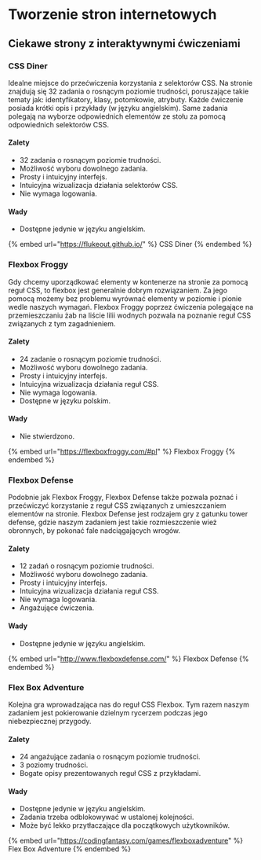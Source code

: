 # Tworzenie stron internetowych

## Ciekawe strony z interaktywnymi ćwiczeniami

### CSS Diner

Idealne miejsce do przećwiczenia korzystania z selektorów CSS. Na stronie znajdują się 32 zadania o rosnącym poziomie trudności, poruszające takie tematy jak: identyfikatory, klasy, potomkowie, atrybuty. Każde ćwiczenie posiada krótki opis i przykłady (w języku angielskim). Same zadania polegają na wyborze odpowiednich elementów ze stołu za pomocą odpowiednich selektorów CSS.

#### Zalety

- 32 zadania o rosnącym poziomie trudności.
- Możliwość wyboru dowolnego zadania.
- Prosty i intuicyjny interfejs.
- Intuicyjna wizualizacja działania selektorów CSS.
- Nie wymaga logowania.

#### Wady

- Dostępne jedynie w języku angielskim.

{% embed url="https://flukeout.github.io/" %}
CSS Diner
{% endembed %}

### Flexbox Froggy

Gdy chcemy uporządkować elementy w kontenerze na stronie za pomocą reguł CSS, to flexbox jest generalnie dobrym rozwiązaniem. Za jego pomocą możemy bez problemu wyrównać elementy w poziomie i pionie wedle naszych wymagań. Flexbox Froggy poprzez ćwiczenia polegające na przemieszczaniu żab na liście lilii wodnych pozwala na poznanie reguł CSS związanych z tym zagadnieniem.

#### Zalety

- 24 zadanie o rosnącym poziomie trudności.
- Możliwość wyboru dowolnego zadania.
- Prosty i intuicyjny interfejs.
- Intuicyjna wizualizacja działania reguł CSS.
- Nie wymaga logowania.
- Dostępne w języku polskim.

#### Wady

- Nie stwierdzono.

{% embed url="https://flexboxfroggy.com/#pl" %}
Flexbox Froggy
{% endembed %}

### Flexbox Defense

Podobnie jak Flexbox Froggy, Flexbox Defense także pozwala poznać i przećwiczyć korzystanie z reguł CSS związanych z umieszczaniem elementów na stronie. Flexbox Defense jest rodzajem gry z gatunku tower defense, gdzie naszym zadaniem jest takie rozmieszczenie wież obronnych, by pokonać fale nadciągających wrogów.

#### Zalety

- 12 zadań o rosnącym poziomie trudności.
- Możliwość wyboru dowolnego zadania.
- Prosty i intuicyjny interfejs.
- Intuicyjna wizualizacja działania reguł CSS.
- Nie wymaga logowania.
- Angażujące ćwiczenia.

#### Wady

- Dostępne jedynie w języku angielskim.

{% embed url="http://www.flexboxdefense.com/" %}
Flexbox Defense
{% endembed %}

### Flex Box Adventure

Kolejna gra wprowadzająca nas do reguł CSS Flexbox. Tym razem naszym zadaniem jest pokierowanie dzielnym rycerzem podczas jego niebezpiecznej przygody.

#### Zalety

- 24 angażujące zadania o rosnącym poziomie trudności.
- 3 poziomy trudności.
- Bogate opisy prezentowanych reguł CSS z przykładami.

#### Wady

- Dostępne jedynie w języku angielskim.
- Zadania trzeba odblokowywać w ustalonej kolejności.
- Może być lekko przytłaczające dla początkowych użytkowników.

{% embed url="https://codingfantasy.com/games/flexboxadventure" %}
Flex Box Adventure
{% endembed %}